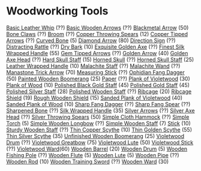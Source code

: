 <!-- TITLE: Woodworking -->
<!-- SUBTITLE: Wood, bones, and other rugged things -->

# Woodworking Tools

[Basic Leather Whip](basic-leather-whip) (??)
[Basic Wooden Arrows](basic-wooden-arrow) (??)
[Blackmetal Arrow](blackmetal-arrow) (50)
[Bone Claws](bone-claws) (??)
[Broom](broom) (??)
[Copper Throwing Spears](copper-throwing-spear) (12)
[Copper Tipped Arrows](copper-tipped-arrow) (??)
[Curved Bone](curved-bone) (5)
[Diamond Arrow](diamond-arrow) (80)
[Direction Sign](direction-sign) (??)
[Distracting Rattle](distracting-rattle) (??)
[Dry Bark](dry-bark) (10)
[Exquisite Golden Axe](exquisite-golden-axe) (??)
[Finest Silk Wrapped Handle](finest-silk-wrapped-handle) (55)
[Gem Tipped Arrows](gem-tipped-arrow) (??)
[Golden Arrow](golden-arrow) (40)
[Golden Axe Head](golden-axe-head) (??)
[Hard Skull Staff](hard-skull-staff) (15)
[Horned Skull](horned-skull) (??)
[Horned Skull Staff](horned-skull-staff) (25)
[Leather Wrapped Handle](leather-wrapped-handle) (10)
[Malachite Staff](malachite-staff) (??)
[Malachite Wand](malachite-wand) (??)
[Manastone Trick Arrow](manastone-trick-arrow) (70)
[Measuring Stick](measuring-stick) (??)
[Ophidian Fang Dagger](ophidian-fang-dagger) (50)
[Painted Wooden Boomerang](painted-wooden-boomerang) (25)
[Paper](paper) (??)
[Plank of Violetwood](plank-of-violetwood) (30)
[Plank of Wood](plank-of-wood) (10)
[Polished Black Gold Staff](polished-black-gold-staff) (45)
[Polished Gold Staff](polished-gold-staff) (45)
[Polished Silver Staff](polished-silver-staff) (28)
[Polished Wooden Staff](polished-wooden-staff) (??)
[Ribcage](ribcage) (20)
[Ribcage Shield](ribcage-shield) (19)
[Rough Wooden Shield](rough-wooden-shield) (15)
[Sanded Plank of Violetwood](sanded-plank-of-violetwood) (40)
[Sanded Plank of Wood](sanded-plank-of-wood) (10)
[Sharp Fang Dagger](sharp-fang-dagger) (??)
[Sharp Fang Spear](sharp-fang-spear) (??)
[Sharpened Bone](sharpened-bone) (??)
[Silk Wrapped Handle](silk-wrapped-handle) (35)
[Silver Arrows](silver-arrow) (??)
[Silver Axe Head](silver-axe-head) (??)
[Silver Throwing Spears](silver-throwing-spear) (50)
[Simple Cloth Hammock](simple-cloth-hammock) (??)
[Simple Torch](simple-torch) (5)
[Simple Wooden Longbow](simple-wooden-longbow) (??)
[Simple Wooden Staff](simple-wooden-staff) (7)
[Stick](stick) (10)
[Sturdy Wooden Staff](sturdy-wooden-staff) (??)
[Thin Copper Scythe](thin-copper-scythe) (10)
[Thin Golden Scythe](thin-golden-scythe) (55)
[Thin Silver Scythe](thin-silver-scythe) (35)
[Unfinished Wooden Boomerang](unfinished-wooden-boomerang) (25)
[Violetwood Drum](violetwood-drum) (??)
[Violetwood Greatbow](violetwood-greatbow) (75)
[Violetwood Lute](violetwood-lute) (50)
[Violetwood Stick](violetwood-stick) (??)
[Violetwood Ward](violetwood-ward)(60)
[Wooden Barrel](wooden-barrel) (20)
[Wooden Drum](wooden-drum) (5)
[Wooden Fishing Pole](wooden-fishing-pole) (??)
[Wooden Flute](wooden-flute) (5)
[Wooden Lute](wooden-lute) (5)
[Wooden Pipe](wooden-pipe) (??)
[Wooden Rod](wooden-rod) (10)
[Wooden Training Sword](wooden-training-sword) (??)
[Wooden Ward](wooden-ward) (30)

